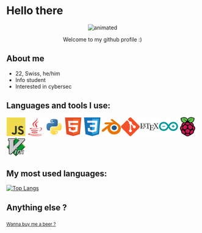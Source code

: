 # Hello there

<p align="center">
  <img src="https://media1.giphy.com/media/xTiIzJSKB4l7xTouE8/giphy.gif?cid=790b761111c389bd1f0b492ba019e17067ccbaf674efb4e6&rid=giphy.gif" alt="animated" />
</p>
<p align="center">Welcome to my github profile :)</p>

## About me

* 22, Swiss, he/him
* Info student
* Interested in cybersec

## Languages and tools I use:

<img src="https://raw.githubusercontent.com/devicons/devicon/1119b9f84c0290e0f0b38982099a2bd027a48bf1/icons/javascript/javascript-original.svg" height="50" width="50"/><img src="https://raw.githubusercontent.com/devicons/devicon/1119b9f84c0290e0f0b38982099a2bd027a48bf1/icons/java/java-plain.svg" height="50" width="50"/><img src="https://raw.githubusercontent.com/devicons/devicon/1119b9f84c0290e0f0b38982099a2bd027a48bf1/icons/python/python-original.svg" height="50" width="50"/><img src="https://raw.githubusercontent.com/devicons/devicon/1119b9f84c0290e0f0b38982099a2bd027a48bf1/icons/html5/html5-original.svg" height="50" width="50"/><img src="https://raw.githubusercontent.com/devicons/devicon/1119b9f84c0290e0f0b38982099a2bd027a48bf1/icons/css3/css3-original.svg" height="50" width="50"/><img src="https://raw.githubusercontent.com/devicons/devicon/1119b9f84c0290e0f0b38982099a2bd027a48bf1/icons/blender/blender-original.svg" height="50" width="50"/><img src="https://raw.githubusercontent.com/devicons/devicon/1119b9f84c0290e0f0b38982099a2bd027a48bf1/icons/git/git-original.svg" height="50" width="50"/><img src="https://raw.githubusercontent.com/devicons/devicon/1119b9f84c0290e0f0b38982099a2bd027a48bf1/icons/latex/latex-original.svg" height="50" width="50"/><img src="https://raw.githubusercontent.com/devicons/devicon/1119b9f84c0290e0f0b38982099a2bd027a48bf1/icons/arduino/arduino-original.svg" height="50" width="50"/><img src="https://raw.githubusercontent.com/devicons/devicon/1119b9f84c0290e0f0b38982099a2bd027a48bf1/icons/raspberrypi/raspberrypi-original.svg" height="50" width="50"/><img src="https://raw.githubusercontent.com/devicons/devicon/1119b9f84c0290e0f0b38982099a2bd027a48bf1/icons/vim/vim-original.svg" height="50" width="50"/>

## My most used languages:

[![Top Langs](https://github-readme-stats.vercel.app/api/top-langs/?username=Aryeth&hide=tex&layout=compact&theme=vision-friendly-dark)](https://github.com/anuraghazra/github-readme-stats)

## Anything else ?

<sub>[Wanna buy me a beer ?](https://www.paypal.com/paypalme/AryethUnderscore)</sub>
